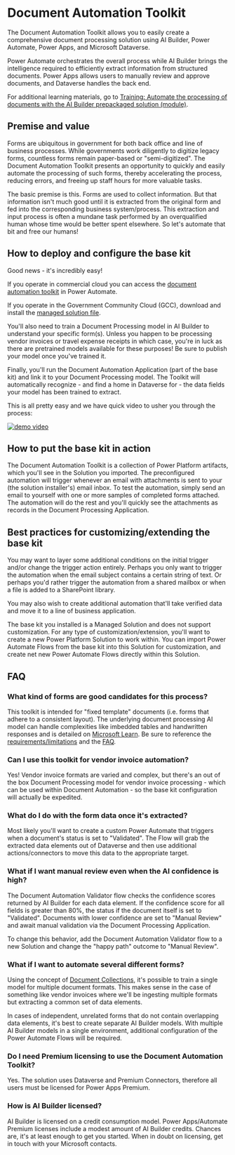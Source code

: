 # Document Automation Toolkit
The Document Automation Toolkit allows you to easily create a comprehensive document processing solution using AI Builder, Power Automate, Power Apps, and Microsoft Dataverse.

Power Automate orchestrates the overall process while AI Builder brings the intelligence required to efficiently extract information from structured documents. Power Apps allows users to manually review and approve documents, and Dataverse handles the back end.

For additional learning materials, go to [Training: Automate the processing of documents with the AI Builder prepackaged solution (module)](https://learn.microsoft.com/en-us/training/modules/get-started-ai-builder-document-automation/).

## Premise and value
Forms are ubiquitous in government for both back office and line of business processes.  While governments work diligently to digitize legacy forms, countless forms remain paper-based or "semi-digitized".  The Document Automation Toolkit presents an opportunity to quickly and easily automate the processing of such forms, thereby accelerating the process, reducing errors, and freeing up staff hours for more valuable tasks.

The basic premise is this.  Forms are used to collect information.  But that information isn't much good until it is extracted from the original form and fed into the corresponding business system/process.  This extraction and input process is often a mundane task performed by an overqualified human whose time would be better spent elsewhere.  So let's automate that bit and free our humans!

## How to deploy and configure the base kit
Good news - it's incredibly easy!

If you operate in commercial cloud you can access the [document automation toolkit](https://flow.microsoft.com/manage/aibuilder/documentautomation) in Power Automate.

If you operate in the Government Community Cloud (GCC), download and install the [managed solution file](https://github.com/microsoft/SLG-Business-Applications/releases/download/20/powerautomate_documentautomation_basekit.AppSource.zip).

You'll also need to train a Document Processing model in AI Builder to understand your specific form(s).  Unless you happen to be processing vendor invoices or travel expense receipts in which case, you're in luck as there are pretrained models available for these purposes!  Be sure to publish your model once you've trained it.

Finally, you'll run the Document Automation Application (part of the base kit) and link it to your Document Processing model.  The Toolkit will automatically recognize - and find a home in Dataverse for - the data fields your model has been trained to extract.

This is all pretty easy and we have quick video to usher you through the process:

[![demo video](https://i.imgur.com/0VMEFlb.png)](https://livesend.microsoft.com/i/xcwGbDD43wDLvKjfycYRxERQLNptUXYoYxqmsqhj6a9Diz4aqhJ0qqS1zl3M4S6kjRYmi___GxcJovuHfPKSREEcF0Kzhrt20uZnkq76HpYjj7AF9Dwg7xeqahqNqDDpzJ)

## How to put the base kit in action
The Document Automation Toolkit is a collection of Power Platform artifacts, which you'll see in the Solution you imported.  The preconfigured automation will trigger whenever an email with attachments is sent to your (the solution installer's) email inbox.  To test the automation, simply send an email to yourself with one or more samples of completed forms attached.  The automation will do the rest and you'll quickly see the attachments as records in the Document Processing Application.

## Best practices for customizing/extending the base kit
You may want to layer some additional conditions on the initial trigger and/or change the trigger action entirely.  Perhaps you only want to trigger the automation when the email subject contains a certain string of text.  Or perhaps you'd rather trigger the automation from a shared mailbox or when a file is added to a SharePoint library.

You may also wish to create additional automation that'll take verified data and move it to a line of business application.

The base kit you installed is a Managed Solution and does not support customization. For any type of customization/extension, you'll want to create a new Power Platform Solution to work within. You can import Power Automate Flows from the base kit into this Solution for customization, and create net new Power Automate Flows directly within this Solution.

## FAQ

### What kind of forms are good candidates for this process?
This toolkit is intended for "fixed template" documents (i.e. forms that adhere to a consistent layout). The underlying document processing AI model can handle complexities like imbedded tables and handwritten responses and is detailed on [Microsoft Learn](https://learn.microsoft.com/en-us/ai-builder/form-processing-model-overview).  Be sure to reference the [requirements/limitations](https://learn.microsoft.com/en-us/ai-builder/form-processing-model-requirements#requirements) and the [FAQ](https://learn.microsoft.com/en-us/ai-builder/form-processing-faq).

### Can I use this toolkit for vendor invoice automation?
Yes! Vendor invoice formats are varied and complex, but there's an out of the box Document Processing model for vendor invoice processing - which can be used within Document Automation - so the base kit configuration will actually be expedited.

### What do I do with the form data once it's extracted?
Most likely you'll want to create a custom Power Automate that triggers when a document's status is set to "Validated".  The Flow will grab the extracted data elements out of Dataverse and then use additional actions/connectors to move this data to the appropriate target.

### What if I want manual review even when the AI confidence is high?
The Document Automation Validator flow checks the confidence scores returned by AI Builder for each data element. If the confidence score for all fields is greater than 80%, the status if the document itself is set to "Validated".  Documents with lower confidence are set to "Manual Review" and await manual validation via the Document Processing Application.

To change this behavior, add the Document Automation Validator flow to a new Solution and change the "happy path" outcome to "Manual Review".

### What if I want to automate several different forms?
Using the concept of [Document Collections](https://learn.microsoft.com/en-us/ai-builder/create-form-processing-model#group-documents-by-collections), it's possible to train a single model for multiple document formats.  This makes sense in the case of something like vendor invoices where we'll be ingesting multiple formats but extracting a common set of data elements.  

In cases of independent, unrelated forms that do not contain overlapping data elements, it's best to create separate AI Builder models. With multiple AI Builder models in a single environment, additional configuration of the Power Automate Flows will be required.

### Do I need Premium licensing to use the Document Automation Toolkit?
Yes.  The solution uses Dataverse and Premium Connectors, therefore all users must be licensed for Power Apps Premium.

### How is AI Builder licensed?
AI Builder is licensed on a credit consumption model.  Power Apps/Automate Premium licenses include a modest amount of AI Builder credits.  Chances are, it's at least enough to get you started. When in doubt on licensing, get in touch with your Microsoft contacts.
